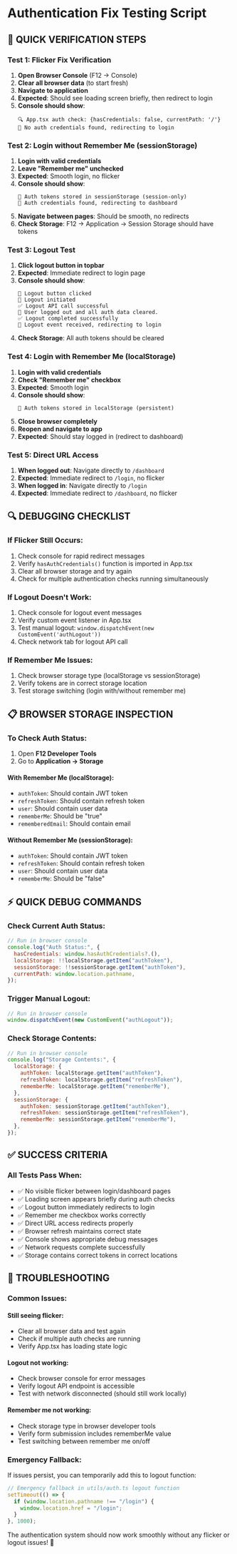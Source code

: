 # Authentication Fix Testing Script

## 🧪 **QUICK VERIFICATION STEPS**

### **Test 1: Flicker Fix Verification**

1. **Open Browser Console** (F12 → Console)
2. **Clear all browser data** (to start fresh)
3. **Navigate to application**
4. **Expected**: Should see loading screen briefly, then redirect to login
5. **Console should show**:
   ```
   🔍 App.tsx auth check: {hasCredentials: false, currentPath: '/'}
   🔄 No auth credentials found, redirecting to login
   ```

### **Test 2: Login without Remember Me (sessionStorage)**

1. **Login with valid credentials**
2. **Leave "Remember me" unchecked**
3. **Expected**: Smooth login, no flicker
4. **Console should show**:
   ```
   🔐 Auth tokens stored in sessionStorage (session-only)
   🔄 Auth credentials found, redirecting to dashboard
   ```
5. **Navigate between pages**: Should be smooth, no redirects
6. **Check Storage**: F12 → Application → Session Storage should have tokens

### **Test 3: Logout Test**

1. **Click logout button in topbar**
2. **Expected**: Immediate redirect to login page
3. **Console should show**:
   ```
   🔄 Logout button clicked
   🚪 Logout initiated
   ✅ Logout API call successful
   🧹 User logged out and all auth data cleared.
   ✅ Logout completed successfully
   🔄 Logout event received, redirecting to login
   ```
4. **Check Storage**: All auth tokens should be cleared

### **Test 4: Login with Remember Me (localStorage)**

1. **Login with valid credentials**
2. **Check "Remember me" checkbox**
3. **Expected**: Smooth login
4. **Console should show**:
   ```
   🔐 Auth tokens stored in localStorage (persistent)
   ```
5. **Close browser completely**
6. **Reopen and navigate to app**
7. **Expected**: Should stay logged in (redirect to dashboard)

### **Test 5: Direct URL Access**

1. **When logged out**: Navigate directly to `/dashboard`
2. **Expected**: Immediate redirect to `/login`, no flicker
3. **When logged in**: Navigate directly to `/login`
4. **Expected**: Immediate redirect to `/dashboard`, no flicker

## 🔍 **DEBUGGING CHECKLIST**

### **If Flicker Still Occurs:**

1. Check console for rapid redirect messages
2. Verify `hasAuthCredentials()` function is imported in App.tsx
3. Clear all browser storage and try again
4. Check for multiple authentication checks running simultaneously

### **If Logout Doesn't Work:**

1. Check console for logout event messages
2. Verify custom event listener in App.tsx
3. Test manual logout: `window.dispatchEvent(new CustomEvent('authLogout'))`
4. Check network tab for logout API call

### **If Remember Me Issues:**

1. Check browser storage type (localStorage vs sessionStorage)
2. Verify tokens are in correct storage location
3. Test storage switching (login with/without remember me)

## 📋 **BROWSER STORAGE INSPECTION**

### **To Check Auth Status:**

1. Open **F12 Developer Tools**
2. Go to **Application → Storage**

#### **With Remember Me (localStorage):**

- `authToken`: Should contain JWT token
- `refreshToken`: Should contain refresh token
- `user`: Should contain user data
- `rememberMe`: Should be "true"
- `rememberedEmail`: Should contain email

#### **Without Remember Me (sessionStorage):**

- `authToken`: Should contain JWT token
- `refreshToken`: Should contain refresh token
- `user`: Should contain user data
- `rememberMe`: Should be "false"

## ⚡ **QUICK DEBUG COMMANDS**

### **Check Current Auth Status:**

```javascript
// Run in browser console
console.log("Auth Status:", {
  hasCredentials: window.hasAuthCredentials?.(),
  localStorage: !!localStorage.getItem("authToken"),
  sessionStorage: !!sessionStorage.getItem("authToken"),
  currentPath: window.location.pathname,
});
```

### **Trigger Manual Logout:**

```javascript
// Run in browser console
window.dispatchEvent(new CustomEvent("authLogout"));
```

### **Check Storage Contents:**

```javascript
// Run in browser console
console.log("Storage Contents:", {
  localStorage: {
    authToken: localStorage.getItem("authToken"),
    refreshToken: localStorage.getItem("refreshToken"),
    rememberMe: localStorage.getItem("rememberMe"),
  },
  sessionStorage: {
    authToken: sessionStorage.getItem("authToken"),
    refreshToken: sessionStorage.getItem("refreshToken"),
    rememberMe: sessionStorage.getItem("rememberMe"),
  },
});
```

## ✅ **SUCCESS CRITERIA**

### **All Tests Pass When:**

- ✅ No visible flicker between login/dashboard pages
- ✅ Loading screen appears briefly during auth checks
- ✅ Logout button immediately redirects to login
- ✅ Remember me checkbox works correctly
- ✅ Direct URL access redirects properly
- ✅ Browser refresh maintains correct state
- ✅ Console shows appropriate debug messages
- ✅ Network requests complete successfully
- ✅ Storage contains correct tokens in correct locations

## 🚨 **TROUBLESHOOTING**

### **Common Issues:**

#### **Still seeing flicker:**

- Clear all browser data and test again
- Check if multiple auth checks are running
- Verify App.tsx has loading state logic

#### **Logout not working:**

- Check browser console for error messages
- Verify logout API endpoint is accessible
- Test with network disconnected (should still work locally)

#### **Remember me not working:**

- Check storage type in browser developer tools
- Verify form submission includes rememberMe value
- Test switching between remember me on/off

### **Emergency Fallback:**

If issues persist, you can temporarily add this to logout function:

```typescript
// Emergency fallback in utils/auth.ts logout function
setTimeout(() => {
  if (window.location.pathname !== "/login") {
    window.location.href = "/login";
  }
}, 1000);
```

The authentication system should now work smoothly without any flicker or logout issues! 🎉
